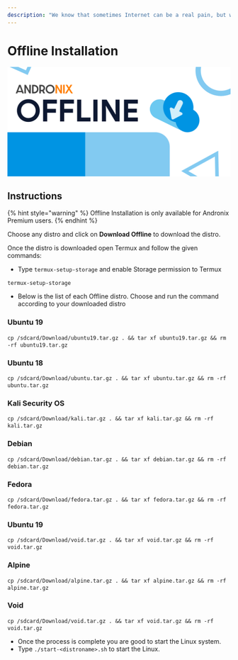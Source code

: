 ```yaml
---
description: "We know that sometimes Internet can be a real pain, but worry not! \U0001F605"
---
```


# Offline Installation

![](../.gitbook/assets/offline_banner.png)

## Instructions

{% hint style="warning" %}
Offline Installation is only available for Andronix Premium users.
{% endhint %}

Choose any distro and click on **Download Offline** to download the distro.

Once the distro is downloaded open Termux and follow the given commands:

* Type `termux-setup-storage` and enable Storage permission to Termux

```text
termux-setup-storage
```

* Below is the list of each Offline distro. Choose and run the command according to your downloaded distro

### Ubuntu 19

```text
cp /sdcard/Download/ubuntu19.tar.gz . && tar xf ubuntu19.tar.gz && rm -rf ubuntu19.tar.gz
```

### Ubuntu 18

```text
cp /sdcard/Download/ubuntu.tar.gz . && tar xf ubuntu.tar.gz && rm -rf ubuntu.tar.gz
```

### Kali Security OS

```text
cp /sdcard/Download/kali.tar.gz . && tar xf kali.tar.gz && rm -rf kali.tar.gz
```

### Debian

```text
cp /sdcard/Download/debian.tar.gz . && tar xf debian.tar.gz && rm -rf debian.tar.gz
```

### Fedora

```text
cp /sdcard/Download/fedora.tar.gz . && tar xf fedora.tar.gz && rm -rf fedora.tar.gz
```

### Ubuntu 19

```text
cp /sdcard/Download/void.tar.gz . && tar xf void.tar.gz && rm -rf void.tar.gz
```

### Alpine

```text
cp /sdcard/Download/alpine.tar.gz . && tar xf alpine.tar.gz && rm -rf alpine.tar.gz
```

### Void

```text
cp /sdcard/Download/void.tar.gz . && tar xf void.tar.gz && rm -rf void.tar.gz
```

* Once the process is complete you are good to start the Linux system.
* Type `./start-<distroname>.sh` to start the Linux.  

